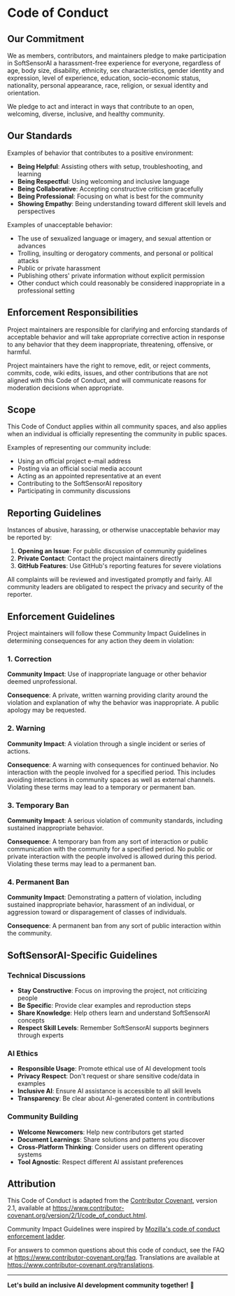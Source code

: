 # Code of Conduct

## Our Commitment

We as members, contributors, and maintainers pledge to make participation in SoftSensorAI a
harassment-free experience for everyone, regardless of age, body size, disability, ethnicity, sex
characteristics, gender identity and expression, level of experience, education, socio-economic
status, nationality, personal appearance, race, religion, or sexual identity and orientation.

We pledge to act and interact in ways that contribute to an open, welcoming, diverse, inclusive, and
healthy community.

## Our Standards

Examples of behavior that contributes to a positive environment:

- **Being Helpful**: Assisting others with setup, troubleshooting, and learning
- **Being Respectful**: Using welcoming and inclusive language
- **Being Collaborative**: Accepting constructive criticism gracefully
- **Being Professional**: Focusing on what is best for the community
- **Showing Empathy**: Being understanding toward different skill levels and perspectives

Examples of unacceptable behavior:

- The use of sexualized language or imagery, and sexual attention or advances
- Trolling, insulting or derogatory comments, and personal or political attacks
- Public or private harassment
- Publishing others' private information without explicit permission
- Other conduct which could reasonably be considered inappropriate in a professional setting

## Enforcement Responsibilities

Project maintainers are responsible for clarifying and enforcing standards of acceptable behavior
and will take appropriate corrective action in response to any behavior that they deem
inappropriate, threatening, offensive, or harmful.

Project maintainers have the right to remove, edit, or reject comments, commits, code, wiki edits,
issues, and other contributions that are not aligned with this Code of Conduct, and will communicate
reasons for moderation decisions when appropriate.

## Scope

This Code of Conduct applies within all community spaces, and also applies when an individual is
officially representing the community in public spaces.

Examples of representing our community include:

- Using an official project e-mail address
- Posting via an official social media account
- Acting as an appointed representative at an event
- Contributing to the SoftSensorAI repository
- Participating in community discussions

## Reporting Guidelines

Instances of abusive, harassing, or otherwise unacceptable behavior may be reported by:

1. **Opening an Issue**: For public discussion of community guidelines
2. **Private Contact**: Contact the project maintainers directly
3. **GitHub Features**: Use GitHub's reporting features for severe violations

All complaints will be reviewed and investigated promptly and fairly. All community leaders are
obligated to respect the privacy and security of the reporter.

## Enforcement Guidelines

Project maintainers will follow these Community Impact Guidelines in determining consequences for
any action they deem in violation:

### 1. Correction

**Community Impact**: Use of inappropriate language or other behavior deemed unprofessional.

**Consequence**: A private, written warning providing clarity around the violation and explanation
of why the behavior was inappropriate. A public apology may be requested.

### 2. Warning

**Community Impact**: A violation through a single incident or series of actions.

**Consequence**: A warning with consequences for continued behavior. No interaction with the people
involved for a specified period. This includes avoiding interactions in community spaces as well as
external channels. Violating these terms may lead to a temporary or permanent ban.

### 3. Temporary Ban

**Community Impact**: A serious violation of community standards, including sustained inappropriate
behavior.

**Consequence**: A temporary ban from any sort of interaction or public communication with the
community for a specified period. No public or private interaction with the people involved is
allowed during this period. Violating these terms may lead to a permanent ban.

### 4. Permanent Ban

**Community Impact**: Demonstrating a pattern of violation, including sustained inappropriate
behavior, harassment of an individual, or aggression toward or disparagement of classes of
individuals.

**Consequence**: A permanent ban from any sort of public interaction within the community.

## SoftSensorAI-Specific Guidelines

### Technical Discussions

- **Stay Constructive**: Focus on improving the project, not criticizing people
- **Be Specific**: Provide clear examples and reproduction steps
- **Share Knowledge**: Help others learn and understand SoftSensorAI concepts
- **Respect Skill Levels**: Remember SoftSensorAI supports beginners through experts

### AI Ethics

- **Responsible Usage**: Promote ethical use of AI development tools
- **Privacy Respect**: Don't request or share sensitive code/data in examples
- **Inclusive AI**: Ensure AI assistance is accessible to all skill levels
- **Transparency**: Be clear about AI-generated content in contributions

### Community Building

- **Welcome Newcomers**: Help new contributors get started
- **Document Learnings**: Share solutions and patterns you discover
- **Cross-Platform Thinking**: Consider users on different operating systems
- **Tool Agnostic**: Respect different AI assistant preferences

## Attribution

This Code of Conduct is adapted from the
[Contributor Covenant](https://www.contributor-covenant.org/), version 2.1, available at
https://www.contributor-covenant.org/version/2/1/code_of_conduct.html.

Community Impact Guidelines were inspired by
[Mozilla's code of conduct enforcement ladder](https://github.com/mozilla/diversity).

For answers to common questions about this code of conduct, see the FAQ at
https://www.contributor-covenant.org/faq. Translations are available at
https://www.contributor-covenant.org/translations.

---

**Let's build an inclusive AI development community together!** 🤝
